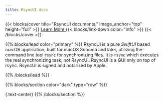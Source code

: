 ```yaml
---
title: RsyncUI docs
---
```


{{< blocks/cover title="RsyncUI documents." image_anchor="top" height="full" >}}
<a class="btn btn-lg btn-primary me-3 mb-4" href="/docs/">
  Learn More <i class="fas fa-arrow-alt-circle-right ms-2"></i>
</a>
{{< blocks/link-down color="info" >}}
{{< /blocks/cover >}}


{{% blocks/lead color="primary" %}}
RsyncUI is a pure *SwiftUI* based macOS application, built for macOS Sonoma and later, utilizing the command line tool `rsync` for synchronizing files. It is `rsync` which executes the real synchronizing task, not RsyncUI. RsyncUI is a GUI only on top of rsync. RsyncUI is signed and notarized by Apple.

{{% /blocks/lead %}}

{{% blocks/section color="dark" type="row" %}}

{.text-center}
{{% /blocks/section %}}
